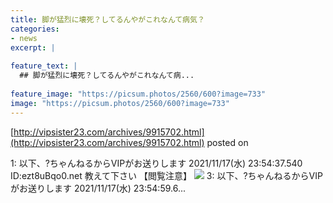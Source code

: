 ```yaml
---
title: 脚が猛烈に壊死？してるんやがこれなんて病気？
categories:
- news
excerpt: |
  
feature_text: |
  ## 脚が猛烈に壊死？してるんやがこれなんて病...
  
feature_image: "https://picsum.photos/2560/600?image=733"
image: "https://picsum.photos/2560/600?image=733"
---
```


[http://vipsister23.com/archives/9915702.html](http://vipsister23.com/archives/9915702.html)
posted on 

<!--more-->

1: 以下、?ちゃんねるからVIPがお送りします 2021/11/17(水) 23:54:37.540 ID:ezt8uBqo0.net 教えて下さい 【閲覧注意】 ![](https://livedoor.blogimg.jp/vipsister23/imgs/9/5/95b5b313-s.jpg) 3: 以下、?ちゃんねるからVIPがお送りします 2021/11/17(水) 23:54:59.6...
